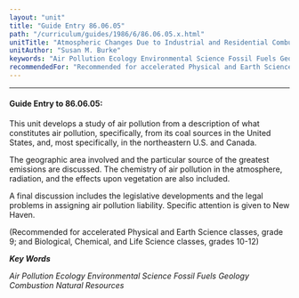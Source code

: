 ```yaml
---
layout: "unit"
title: "Guide Entry 86.06.05"
path: "/curriculum/guides/1986/6/86.06.05.x.html"
unitTitle: "Atmospheric Changes Due to Industrial and Residential Combustion of Hydrocarbon Fuels"
unitAuthor: "Susan M. Burke"
keywords: "Air Pollution Ecology Environmental Science Fossil Fuels Geology Combustion Natural Resources"
recommendedFor: "Recommended for accelerated Physical and Earth Science classes, grade 9; and Biological, Chemical, and Life Science classes, grades 10-12"
---
```

<body>
<hr/>
<h4>
Guide Entry to 86.06.05:
</h4>
This unit develops a study of air pollution from a description of what constitutes air pollution, specifically, from its coal sources in the United States, and, most specifically, in the northeastern U.S. and Canada.
<p>
The geographic area involved and the particular source of the greatest emissions are discussed. The chemistry of air pollution in the atmosphere, radiation, and the effects upon vegetation are also included.
</p>
<p>
A final discussion includes the legislative developments and the legal problems in assigning air pollution liability. Specific attention is given to New Haven.
</p>
<p>
(Recommended for accelerated Physical and Earth Science classes, grade 9; and Biological, Chemical, and Life Science classes, grades 10-12)
</p>
<p>
<b>
<i>
Key Words
</i>
</b>
<br/>
</p>
<p>
<i>
Air Pollution Ecology Environmental Science Fossil Fuels Geology Combustion Natural Resources
</i>
</p>
</body>